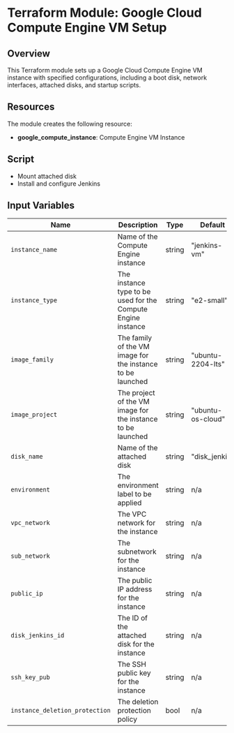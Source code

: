 # Terraform Module: Google Cloud Compute Engine VM Setup

## Overview

This Terraform module sets up a Google Cloud Compute Engine VM instance with specified configurations, including a boot disk, network interfaces, attached disks, and startup scripts.

## Resources

The module creates the following resource:

- **google_compute_instance**: Compute Engine VM Instance

## Script

 - Mount attached disk
 - Install and configure Jenkins

## Input Variables

| Name                         | Description                                                        | Type         | Default             | Required |
|------------------------------|--------------------------------------------------------------------|--------------|---------------------|----------|
| `instance_name`              | Name of the Compute Engine instance                                | string       | "jenkins-vm"        | no       |
| `instance_type`              | The instance type to be used for the Compute Engine instance       | string       | "e2-small"          | no       |
| `image_family`               | The family of the VM image for the instance to be launched         | string       | "ubuntu-2204-lts"   | no       |
| `image_project`              | The project of the VM image for the instance to be launched        | string       | "ubuntu-os-cloud"   | no       |
| `disk_name`                  | Name of the attached disk                                          | string       | "disk_jenkis"       | no       |
| `environment`                | The environment label to be applied                                | string       | n/a                 | yes      |
| `vpc_network`                | The VPC network for the instance                                   | string       | n/a                 | yes      |
| `sub_network`                | The subnetwork for the instance                                    | string       | n/a                 | yes      |
| `public_ip`                  | The public IP address for the instance                             | string       | n/a                 | yes      |
| `disk_jenkins_id`            | The ID of the attached disk for the instance                       | string       | n/a                 | yes      |
| `ssh_key_pub`                | The SSH public key for the instance                                | string       | n/a                 | yes      |
| `instance_deletion_protection`| The deletion protection policy                                    | bool         | n/a                 | yes      |